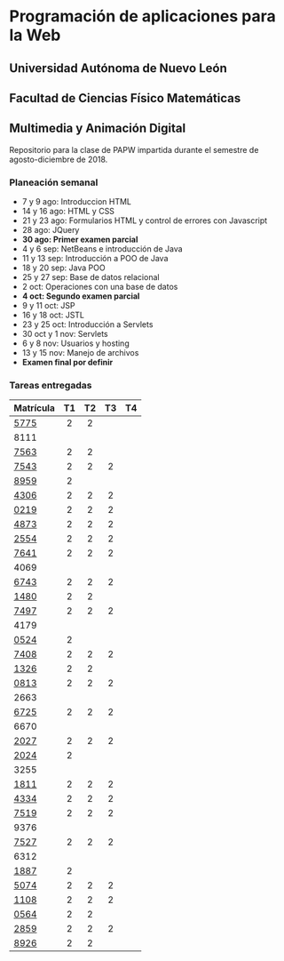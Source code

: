 # Programación de aplicaciones para la Web

## Universidad Autónoma de Nuevo León
## Facultad de Ciencias Físico Matemáticas
## Multimedia y Animación Digital

Repositorio para la clase de PAPW impartida durante el semestre de agosto-diciembre de 2018.

### Planeación semanal

* 7 y 9 ago: Introduccion HTML
* 14 y 16 ago: HTML y CSS
* 21 y 23 ago: Formularios HTML y control de errores con Javascript
* 28 ago: JQuery
* **30 ago: Primer examen parcial**
* 4 y 6 sep: NetBeans e introducción de Java
* 11 y 13 sep: Introducción a POO de Java
* 18 y 20 sep: Java POO
* 25 y 27 sep: Base de datos relacional
* 2 oct: Operaciones con una base de datos
* **4 oct: Segundo examen parcial**
* 9 y 11 oct: JSP
* 16 y 18 oct: JSTL
* 23 y 25 oct: Introducción a Servlets
* 30 oct y 1 nov: Servlets
* 6 y 8 nov: Usuarios y hosting
* 13 y 15 nov: Manejo de archivos
* **Examen final por definir**


### Tareas entregadas

| Matrícula                                                               | T1 | T2 | T3 | T4 |
|:------------------------------------------------------------------------|:--:|:--:|:--:|:--:|
| [5775](https://github.com/MaricruzAlvarado/PAPW)                        | 2  | 2  |    |    |
| 8111                                                                    |    |    |    |    |
| [7563](https://bitbucket.org/AyalaL/tareas/src/master/)                 | 2  | 2  |    |    |
| [7543](https://github.com/TonySegov/PAPW_Tarea1)                        | 2  | 2  | 2  |    |
| [8959](https://github.com/OmarCSTB/PAPW)                                | 2  |    |    |    |
| [4306](https://github.com/MichChiu/PAPW)                                | 2  | 2  | 2  |    |
| [0219](https://github.com/JGCisRmz/PAPW)                                | 2  | 2  | 2  |    |
| [4873](https://github.com/FabrizioCF/PAPW_Tarea1)                       | 2  | 2  | 2  |    |
| [2554](https://github.com/julios5050/Tareas)                            | 2  | 2  | 2  |    |
| [7641](https://github.com/edparra21/PAPW)                               | 2  | 2  | 2  |    |
| 4069                                                                    |    |    |    |    |
| [6743](https://github.com/Deathmajorasmask/PAPW)                        | 2  | 2  | 2  |    |
| [1480](https://github.com/EGaravitoM/Papw)                              | 2  | 2  |    |    |
| [7497](https://github.com/RickyGonal/PAPW.git)                          | 2  | 2  | 2   |    |
| 4179                                                                    |    |    |    |    |
| [0524](https://github.com/PandaKnightwalker/papw)                       | 2  |    |    |    |
| [7408](https://bitbucket.org/ObedYairGL/papwgl/src/master/)             | 2  | 2  | 2  |    |
| [1326](https://github.com/Roark995/Tarea-1)                             | 2  | 2  |    |    |
| [0813](https://github.com/GeraHdz/Tareas-de-PAPW)                       | 2  | 2  | 2  |    |
| 2663                                                                    |    |    |    |    |
| [6725](https://github.com/Spider351/Papw)                               | 2  | 2  | 2  |    |
| 6670                                                                    |    |    |    |    |
| [2027](https://github.com/JoshuaJosafath/Tareas_PAPW)                   | 2  | 2  | 2  |    |
| [2024](https://bitbucket.org/gilcereyna/tarea-1)                        | 2  |    |    |    |
| 3255                                                                    |    |    |    |    |
| [1811](https://bitbucket.org/JuanSalinas9k/juansalinasrepo/src/master/) | 2  | 2  | 2  |    |
| [4334](https://github.com/codesesp/PAPW)                                | 2  | 2  | 2  |    |
| [7519](https://github.com/asvalles/papwTarea1)                          | 2  | 2  | 2  |    |
| 9376                                                                    |    |    |    |    |
| [7527](https://github.com/Alinavg2712/PAPW-)                            | 2  | 2  | 2  |    |
| 6312                                                                    |    |    |    |    |
| [1887](https://github.com/DiegoWayne/Tarea-1)                           | 2  |    |    |    |
| [5074](https://github.com/soy1limon/PAPW)                               | 2  | 2  | 2   |    |
| [1108](https://github.com/Gera1590/PAPW)                                | 2  | 2  | 2   |    |
| [0564](https://github.com/PupperGroove/Tarea1.git)                      | 2  | 2  |    |    |
| [2859](https://github.com/ElizabethHerrera/PAPW)                        | 2  | 2  | 2  |    |
| [8926](https://github.com/JudithVelez/Papw)                             | 2  | 2  |    |    |
